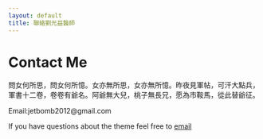 ```yaml
---
layout: default
title: 聯絡劉光益醫師
---
```


<div id="contact">
  <h1 class="pageTitle">Contact Me</h1>
  <div class="contactContent">
    <p class="intro">問女何所思，問女何所憶。女亦無所思，女亦無所憶。昨夜見軍帖，可汗大點兵，軍書十二卷，卷卷有爺名。阿爺無大兒，桃子無長兄，愿為市鞍馬，從此替爺征。</p>
    <p>Email:jetbomb2012@gmail.com</p>
    <p>If you have questions about the theme feel free to <a href="mailto:jetbomb2012@gmail.com">email</a> 
  
